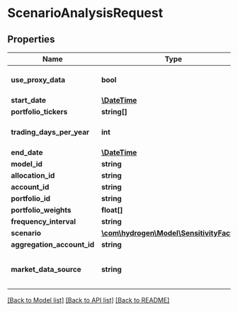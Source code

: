 # ScenarioAnalysisRequest

## Properties
Name | Type | Description | Notes
------------ | ------------- | ------------- | -------------
**use_proxy_data** | **bool** |  | [optional] [default to false]
**start_date** | [**\DateTime**](\DateTime.md) |  | [optional] 
**portfolio_tickers** | **string[]** |  | [optional] 
**trading_days_per_year** | **int** |  | [optional] [default to 252]
**end_date** | [**\DateTime**](\DateTime.md) |  | [optional] 
**model_id** | **string** |  | [optional] 
**allocation_id** | **string** |  | [optional] 
**account_id** | **string** |  | [optional] 
**portfolio_id** | **string** |  | [optional] 
**portfolio_weights** | **float[]** |  | [optional] 
**frequency_interval** | **string** |  | 
**scenario** | [**\com\hydrogen\Model\SensitivityFactor[]**](SensitivityFactor.md) |  | 
**aggregation_account_id** | **string** |  | [optional] 
**market_data_source** | **string** |  | [optional] [default to 'nucleus']

[[Back to Model list]](../README.md#documentation-for-models) [[Back to API list]](../README.md#documentation-for-api-endpoints) [[Back to README]](../README.md)


